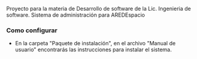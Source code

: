 Proyecto para la materia de Desarrollo de software de la Lic. Ingenieria de software.
Sistema de administración para AREDEspacio

### Como configurar ###

* En la carpeta "Paquete de instalación", en el archivo "Manual de usuario" encontrarás las instrucciones para instalar el sistema.
